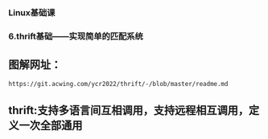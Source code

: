 ### Linux基础课
### 6.thrift基础——实现简单的匹配系统

## 图解网址：
`https://git.acwing.com/ycr2022/thrift/-/blob/master/readme.md`

## thrift:支持多语言间互相调用，支持远程相互调用，定义一次全部通用
